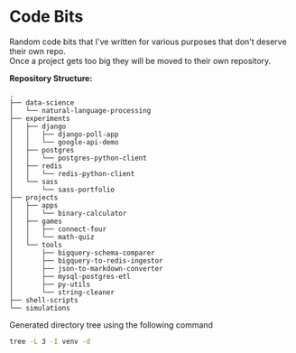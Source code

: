 # Code Bits

Random code bits that I've written for various purposes that don't deserve their own repo.  
Once a project gets too big they will be moved to their own repository.

**Repository Structure:**
```
.
├── data-science
│   └── natural-language-processing
├── experiments
│   ├── django
│   │   ├── django-poll-app
│   │   └── google-api-demo
│   ├── postgres
│   │   └── postgres-python-client
│   ├── redis
│   │   └── redis-python-client
│   └── sass
│       └── sass-portfolio
├── projects
│   ├── apps
│   │   └── binary-calculator
│   ├── games
│   │   ├── connect-four
│   │   └── math-quiz
│   └── tools
│       ├── bigquery-schema-comparer
│       ├── bigquery-to-redis-ingestor
│       ├── json-to-markdown-converter
│       ├── mysql-postgres-etl
│       ├── py-utils
│       └── string-cleaner
├── shell-scripts
└── simulations
```

Generated directory tree using the following command
```bash
tree -L 3 -I venv -d
```
